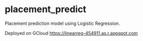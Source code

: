 # placement_predict
Placement prediction model using Logistic Regression.


Deployed on GCloud https://linearreg-454911.as.r.appspot.com
